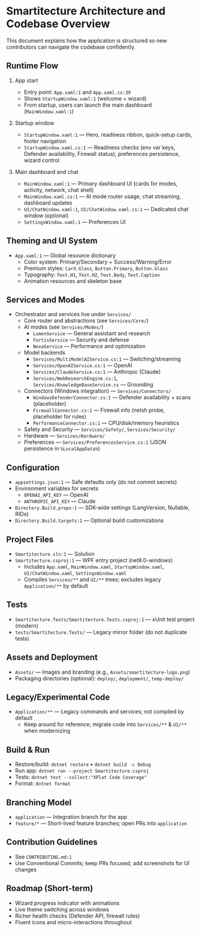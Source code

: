 # Smartitecture Architecture and Codebase Overview

This document explains how the application is structured so new contributors can navigate the codebase confidently.

## Runtime Flow

1. App start
   - Entry point: `App.xaml:1` and `App.xaml.cs:39`
   - Shows `StartupWindow.xaml:1` (welcome + wizard)
   - From startup, users can launch the main dashboard (`MainWindow.xaml:1`)

2. Startup window
   - `StartupWindow.xaml:1` — Hero, readiness ribbon, quick-setup cards, footer navigation
   - `StartupWindow.xaml.cs:1` — Readiness checks (env var keys, Defender availability, Firewall status), preferences persistence, wizard control

3. Main dashboard and chat
   - `MainWindow.xaml:1` — Primary dashboard UI (cards for modes, activity, network, chat shell)
   - `MainWindow.xaml.cs:1` — AI mode router usage, chat streaming, dashboard updates
   - `UI/ChatWindow.xaml:1`, `UI/ChatWindow.xaml.cs:1` — Dedicated chat window (optional)
   - `SettingsWindow.xaml:1` — Preferences UI

## Theming and UI System

- `App.xaml:1` — Global resource dictionary
  - Color system: Primary/Secondary + Success/Warning/Error
  - Premium styles: `Card.Glass`, `Button.Primary`, `Button.Glass`
  - Typography: `Text.H1`, `Text.H2`, `Text.Body`, `Text.Caption`
  - Animation resources and skeleton base

## Services and Modes

- Orchestrator and services live under `Services/`
  - Core router and abstractions (see `Services/Core/`)
  - AI modes (see `Services/Modes/`)
    - `LumenService` — General assistant and research
    - `FortisService` — Security and defense
    - `NexaService` — Performance and optimization
  - Model backends
    - `Services/MultiModelAIService.cs:1` — Switching/streaming
    - `Services/OpenAIService.cs:1` — OpenAI
    - `Services/ClaudeService.cs:1` — Anthropic (Claude)
    - `Services/WebResearchEngine.cs:1`, `Services/KnowledgeBaseService.cs` — Grounding
  - Connectors (Windows integration) — `Services/Connectors/`
    - `WindowsDefenderConnector.cs:1` — Defender availability + scans (placeholder)
    - `FirewallConnector.cs:1` — Firewall info (netsh probe, placeholder for rules)
    - `PerformanceConnector.cs:1` — CPU/disk/memory heuristics
  - Safety and Security — `Services/Safety/`, `Services/Security/`
  - Hardware — `Services/Hardware/`
  - Preferences — `Services/PreferencesService.cs:1` (JSON persistence in `%LocalAppData%`)

## Configuration

- `appsettings.json:1` — Safe defaults only (do not commit secrets)
- Environment variables for secrets
  - `OPENAI_API_KEY` — OpenAI
  - `ANTHROPIC_API_KEY` — Claude
- `Directory.Build.props:1` — SDK-wide settings (LangVersion, Nullable, RIDs)
- `Directory.Build.targets:1` — Optional build customizations

## Project Files

- `Smartitecture.sln:1` — Solution
- `Smartitecture.csproj:1` — WPF entry project (net8.0-windows)
  - Includes `App.xaml`, `MainWindow.xaml`, `StartupWindow.xaml`, `UI/ChatWindow.xaml`, `SettingsWindow.xaml`
  - Compiles `Services/**` and `UI/**` trees; excludes legacy `Application/**` by default

## Tests

- `Smartitecture.Tests/Smartitecture.Tests.csproj:1` — xUnit test project (modern)
- `tests/Smartitecture.Tests/` — Legacy mirror folder (do not duplicate tests)

## Assets and Deployment

- `Assets/` — Images and branding (e.g., `Assets/smartitecture-logo.png`)
- Packaging directories (optional): `deploy/`, `deployment/`, `temp-deploy/`

## Legacy/Experimental Code

- `Application/**` — Legacy commands and services; not compiled by default
  - Keep around for reference; migrate code into `Services/**` & `UI/**` when modernizing

## Build & Run

- Restore/build: `dotnet restore` • `dotnet build -c Debug`
- Run app: `dotnet run --project Smartitecture.csproj`
- Tests: `dotnet test --collect:"XPlat Code Coverage"`
- Format: `dotnet format`

## Branching Model

- `application` — Integration branch for the app
- `feature/*` — Short-lived feature branches; open PRs into `application`

## Contribution Guidelines

- See `CONTRIBUTING.md:1`
- Use Conventional Commits; keep PRs focused; add screenshots for UI changes

## Roadmap (Short-term)

- Wizard progress indicator with animations
- Live theme switching across windows
- Richer health checks (Defender API, firewall rules)
- Fluent icons and micro-interactions throughout

